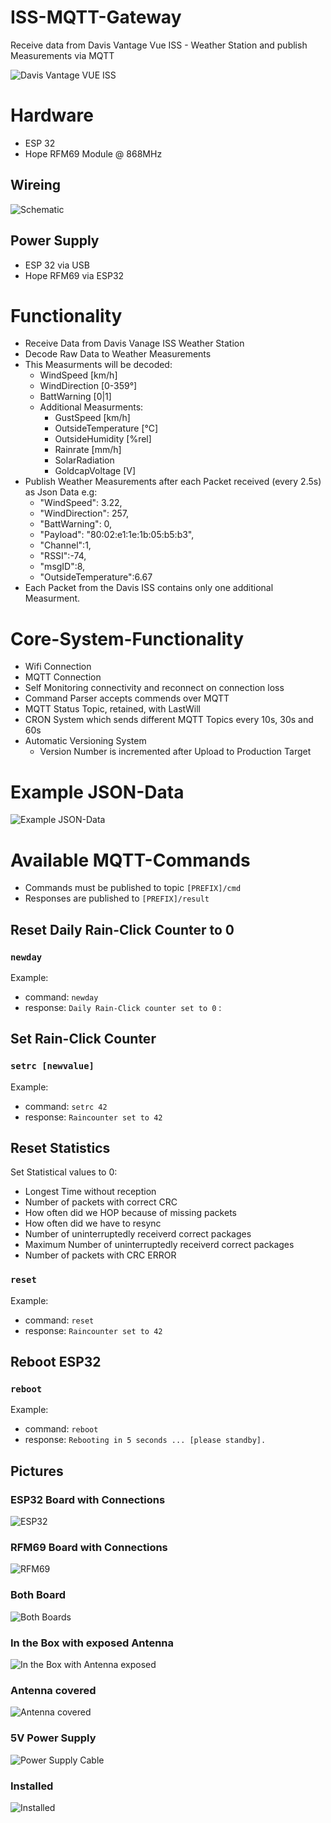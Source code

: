 # ISS-MQTT-Gateway
Receive data from Davis Vantage Vue ISS - Weather Station and publish Measurements via MQTT

![Davis Vantage VUE ISS](/doc/vantage_vue_iss.jpg)
# Hardware
  * ESP 32 
  * Hope RFM69 Module @ 868MHz

## Wireing
![Schematic](/doc/schematic.png)


## Power Supply
  * ESP 32 via USB
  * Hope RFM69 via ESP32

# Functionality
  * Receive Data from Davis Vanage ISS Weather Station
  * Decode Raw Data to Weather Measurements
  * This Measurments will be decoded:
    * WindSpeed [km/h]
    * WindDirection [0-359°]
    * BattWarning [0|1]
    * Additional Measurments: 
      * GustSpeed [km/h]
      * OutsideTemperature [°C]
      * OutsideHumidity [%rel]
      * Rainrate [mm/h]
      * SolarRadiation 
      * GoldcapVoltage [V]
  * Publish Weather Measurements after each Packet received (every 2.5s) as Json Data e.g:
    * "WindSpeed": 3.22,  
    * "WindDirection": 257,
    * "BattWarning": 0, 
    * "Payload": "80:02:e1:1e:1b:05:b5:b3", 
    * "Channel":1, 
    * "RSSI":-74,
    * "msgID":8,
    * "OutsideTemperature":6.67
  * Each Packet from the Davis ISS contains only one additional Measurment.    
# Core-System-Functionality
* Wifi Connection  
* MQTT Connection 
* Self Monitoring connectivity and reconnect on connection loss
* Command Parser accepts commends over MQTT
* MQTT Status Topic, retained, with LastWill
* CRON System which sends different MQTT Topics every 10s, 30s and 60s
* Automatic Versioning System
  * Version Number is incremented after Upload to Production Target
# Example JSON-Data
![Example JSON-Data](/doc/jsondata.png)
# Available MQTT-Commands 
* Commands must be published to topic `[PREFIX]/cmd`
* Responses are published to `[PREFIX]/result`

## Reset Daily Rain-Click Counter to 0
### `newday`
 Example:
 * command: `newday` 
 * response: `Daily Rain-Click counter set to 0` :

## Set Rain-Click Counter
### `setrc [newvalue]`
 Example:
 * command: `setrc 42` 
 * response: `Raincounter set to 42`

## Reset Statistics
Set Statistical values to 0:
 * Longest Time without reception 
 * Number of packets with correct CRC
 * How often did we HOP because of missing packets
 * How often did we have to resync
 * Number of uninterruptedly receiverd correct packages
 * Maximum Number of uninterruptedly receiverd correct packages
 * Number of packets with CRC ERROR    
### `reset`
Example:
 * command: `reset` 
 * response: `Raincounter set to 42`
 
## Reboot ESP32
### `reboot`
Example:
 * command: `reboot` 
 * response: `Rebooting in 5 seconds ... [please standby].` 


## Pictures
### ESP32 Board with Connections
![ESP32](/doc/01-ESP32.jpg)
### RFM69 Board with Connections
![RFM69](/doc/02-RFM69.jpg)
### Both Board
![Both Boards](/doc/03-BothBoards.jpg)
### In the Box with exposed Antenna 
![In the Box with Antenna exposed](/doc/04-BoxWithAntenna.jpg)
### Antenna covered
![Antenna covered](/doc/05-BoxAntennaCover.jpg)
### 5V Power Supply
![Power Supply Cable](/doc/07-PowerSupply.jpg)
### Installed
![Installed](/doc/08-BoxInstalled.jpg)
